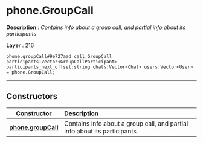 # phone.GroupCall

**Description** : *Contains info about a group call, and partial info about its participants*

**Layer** : 216

```tl
phone.groupCall#9e727aad call:GroupCall participants:Vector<GroupCallParticipant> participants_next_offset:string chats:Vector<Chat> users:Vector<User> = phone.GroupCall;
```

---

## Constructors

| Constructor | Description |
| :---: | :--- |
| [**phone.groupCall**](constructor/phone.groupCall) | Contains info about a group call, and partial info about its participants |